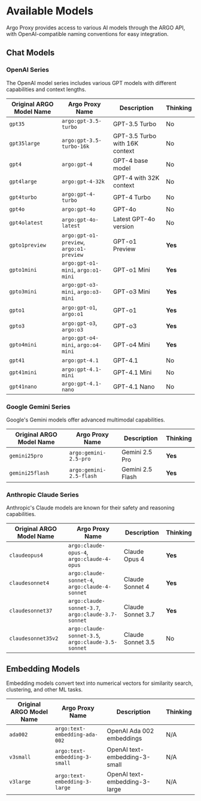 # Available Models

Argo Proxy provides access to various AI models through the ARGO API, with OpenAI-compatible naming conventions for easy integration.

## Chat Models

### OpenAI Series

The OpenAI model series includes various GPT models with different capabilities and context lengths.

| Original ARGO Model Name | Argo Proxy Name                          | Description                    | Thinking |
| ------------------------ | ---------------------------------------- | ------------------------------ | -------- |
| `gpt35`                  | `argo:gpt-3.5-turbo`                     | GPT-3.5 Turbo                  | No       |
| `gpt35large`             | `argo:gpt-3.5-turbo-16k`                 | GPT-3.5 Turbo with 16K context | No       |
| `gpt4`                   | `argo:gpt-4`                             | GPT-4 base model               | No       |
| `gpt4large`              | `argo:gpt-4-32k`                         | GPT-4 with 32K context         | No       |
| `gpt4turbo`              | `argo:gpt-4-turbo`                       | GPT-4 Turbo                    | No       |
| `gpt4o`                  | `argo:gpt-4o`                            | GPT-4o                         | No       |
| `gpt4olatest`            | `argo:gpt-4o-latest`                     | Latest GPT-4o version          | No       |
| `gpto1preview`           | `argo:gpt-o1-preview`, `argo:o1-preview` | GPT-o1 Preview                 | **Yes**  |
| `gpto1mini`              | `argo:gpt-o1-mini`, `argo:o1-mini`       | GPT-o1 Mini                    | **Yes**  |
| `gpto3mini`              | `argo:gpt-o3-mini`, `argo:o3-mini`       | GPT-o3 Mini                    | **Yes**  |
| `gpto1`                  | `argo:gpt-o1`, `argo:o1`                 | GPT-o1                         | **Yes**  |
| `gpto3`                  | `argo:gpt-o3`, `argo:o3`                 | GPT-o3                         | **Yes**  |
| `gpto4mini`              | `argo:gpt-o4-mini`, `argo:o4-mini`       | GPT-o4 Mini                    | **Yes**  |
| `gpt41`                  | `argo:gpt-4.1`                           | GPT-4.1                        | No       |
| `gpt41mini`              | `argo:gpt-4.1-mini`                      | GPT-4.1 Mini                   | No       |
| `gpt41nano`              | `argo:gpt-4.1-nano`                      | GPT-4.1 Nano                   | No       |

### Google Gemini Series

Google's Gemini models offer advanced multimodal capabilities.

| Original ARGO Model Name | Argo Proxy Name         | Description      | Thinking |
| ------------------------ | ----------------------- | ---------------- | -------- |
| `gemini25pro`            | `argo:gemini-2.5-pro`   | Gemini 2.5 Pro   | **Yes**  |
| `gemini25flash`          | `argo:gemini-2.5-flash` | Gemini 2.5 Flash | **Yes**  |

### Anthropic Claude Series

Anthropic's Claude models are known for their safety and reasoning capabilities.

| Original ARGO Model Name | Argo Proxy Name                                    | Description       | Thinking |
| ------------------------ | -------------------------------------------------- | ----------------- | -------- |
| `claudeopus4`            | `argo:claude-opus-4`, `argo:claude-4-opus`         | Claude Opus 4     | **Yes**  |
| `claudesonnet4`          | `argo:claude-sonnet-4`, `argo:claude-4-sonnet`     | Claude Sonnet 4   | **Yes**  |
| `claudesonnet37`         | `argo:claude-sonnet-3.7`, `argo:claude-3.7-sonnet` | Claude Sonnet 3.7 | **Yes**  |
| `claudesonnet35v2`       | `argo:claude-sonnet-3.5`, `argo:claude-3.5-sonnet` | Claude Sonnet 3.5 | No       |

## Embedding Models

Embedding models convert text into numerical vectors for similarity search, clustering, and other ML tasks.

| Original ARGO Model Name | Argo Proxy Name               | Description                   | Thinking |
| ------------------------ | ----------------------------- | ----------------------------- | -------- |
| `ada002`                 | `argo:text-embedding-ada-002` | OpenAI Ada 002 embeddings     | N/A      |
| `v3small`                | `argo:text-embedding-3-small` | OpenAI text-embedding-3-small | N/A      |
| `v3large`                | `argo:text-embedding-3-large` | OpenAI text-embedding-3-large | N/A      |
